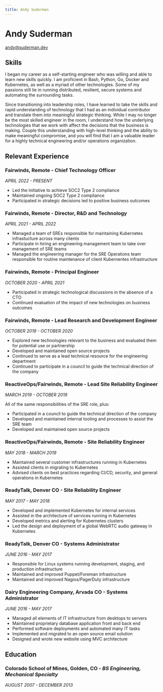 ```yaml
---
title: Andy Suderman
---
```


# Andy Suderman
andy@suderman.dev

## Skills

I began my career as a self-starting engineer who was willing and able to learn new skills quickly. I am proficient in Bash, Python, Go, Docker and Kubernetes, as well as a myriad of other technologies. Some of my passions still lie in running distributed, resilient, secure systems and automating the surrounding tasks.

Since transitioning into leadership roles, I have learned to take the skills and rapid understanding of technology that I had as an individual contributor and translate them into meaningful strategic thinking. While I may no longer be the most skilled engineer in the room, I understand how the underlying technologies that we work with affect the decisions that the business is making.  Couple this understanding with high-level thinking and the ability to make meaningful compromise, and you will find that I am a valuable leader for a highly technical engineering and/or operations organization.

## Relevant Experience

### Fairwinds, Remote - Chief Technology Officer
_APRIL 2022 - PRESENT_
* Led the initiative to achieve SOC2 Type 2 compliance
* Maintained ongoing SOC2 Type 2 compliance
* Participated in strategic decisions led to positive business outcomes

### Fairwinds, Remote - Director, R&D and Technology
_APRIL 2021 - APRIL 2022_
* Managed a team of SREs responsible for maintaining Kubernetes infrastucture across many clients
* Participate in hiring an engineering management team to take over management of SRE teams
* Managed the engineering manager for the SRE Operations team responsible for routine maintenance of client Kubernentes infrastructure

### Fairwinds, Remote - Principal Engineer
_OCTOBER 2020 - APRIL 2021_
* Participated in strategic technological discussions in the absence of a CTO
* Continued evaluation of the impact of new technologies on business outcomes

### Fairwinds, Remote​ - Lead Research and Development Engineer 
_OCTOBER 2019 - OCTOBER 2020_
* Explored new technologies relevant to the business and evaluated them for potential use or partnership
* Developed and maintained open source projects
* Continued to serve as a lead technical resource for the engineering department
* Continued to participate in a council to guide the technical direction of the
company

### ReactiveOps/Fairwinds, Remote​ - Lead Site Reliability Engineer 
_MARCH 2019 - OCTOBER 2019_

All of the same responsibilities of the SRE role, plus:
* Participated in a council to guide the technical direction of the company
* Developed and maintained internal tooling and processes to assist the SRE team
* Developed and maintained open source projects

### ReactiveOps/Fairwinds, Remote​ - Site Reliability Engineer 
_MAY 2018 - MARCH 2019_
* Maintained several customer infrastructures running in Kubernetes
* Assisted clients in migrating to Kubernetes
* Advised clients on best practices regarding CI/CD, security, and general
operations in Kubernetes

### ReadyTalk, Denver CO​ - Site Reliability Engineer 
_MAY 2017 - MAY 2018_

* Developed and implemented Kubernetes for internal services
* Assisted in the architecture of services running in Kubernetes
* Developed metrics and alerting for Kubernetes clusters
* Led the design and deployment of a global WebRTC audio gateway in Kubernetes

### ReadyTalk, Denver CO​ - Systems Administrator
_JUNE 2016 - MAY 2017_
* Responsible for Linux systems running development, staging, and production infrastructure
* Maintained and improved Puppet/Foreman infrastructure
* Maintained and improved Nagios/PagerDuty infrastructure

### Dairy Engineering Company, Arvada CO​ - Systems Administrator 
_JUNE 2016 - MAY 2017_
* Managed all elements of IT infrastructure from desktops to servers
* Maintained proprietary database application front and back end
* Performed software deployments and automated many IT tasks
* Implemented and migrated to an open source email solution
* Designed and wrote new website using MVC architecture

## Education

### Colorado School of Mines, Golden, CO ​- _BS Engineering, Mechanical Specialty_ 
_AUGUST 2007 - DECEMBER 2013_